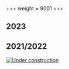 +++
weight = 9001
+++


## 2023

## 2021/2022

[![Under construction](/images/under_construction.avif)](/images/under_construction.avif)